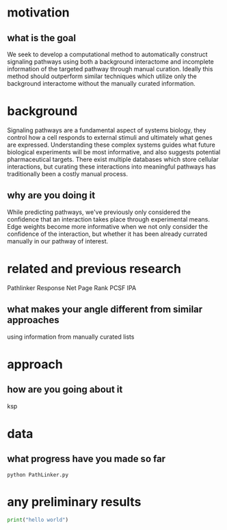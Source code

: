 # motivation

## what is the goal
We seek to develop a computational method to automatically construct signaling pathways using both a background interactome and incomplete information of the targeted pathway through manual curation.  Ideally this method should outperform similar techniques which utilize only the background interactome without the manually curated information.

# background
Signaling pathways are a fundamental aspect of systems biology, they control how a cell responds to external stimuli and ultimately what genes are expressed.  Understanding these complex systems guides what future biological experiments will be most informative, and also suggests potential pharmaceutical targets.  There exist multiple databases which store cellular interactions, but curating these interactions into meaningful pathways has traditionally been a costly manual process.  


## why are you doing it
While predicting pathways, we've previously only considered the confidence that an interaction takes place through experimental means.  Edge weights become more informative when we not only consider the confidence of the interaction, but whether it has been already currated manually in our pathway of interest.  

# related and previous research
Pathlinker
Response Net
Page Rank
PCSF
IPA

## what makes your angle different from similar approaches

using information from manually curated lists

# approach

## how are you going about it

ksp

# data

## what progress have you made so far

`python PathLinker.py`

# any preliminary results

```python
print("hello world")
```
